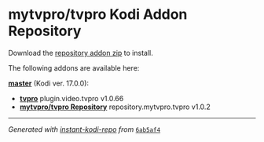 # mytvpro/tvpro Kodi Addon Repository

Download the [repository addon zip](master/datadir/repository.mytvpro.tvpro/repository.mytvpro.tvpro-1.0.2.zip) to install.

The following addons are available here:

[__master__](master/addons.xml) (Kodi ver. 17.0.0):

- [__tvpro__](master/datadir/plugin.video.tvpro/plugin.video.tvpro-1.0.66.zip) plugin.video.tvpro v1.0.66
- [__mytvpro/tvpro Repository__](master/datadir/repository.mytvpro.tvpro/repository.mytvpro.tvpro-1.0.2.zip) repository.mytvpro.tvpro v1.0.2

----
_Generated with [instant-kodi-repo](https://github.com/ping/instant-kodi-repo/) from_ [``6ab5af4``](https://github.com/mytvpro/tvpro/commit/6ab5af4d7d1165b1323d014e5fe9e8ad4520e127)
